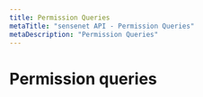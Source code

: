 ```yaml
---
title: Permission Queries
metaTitle: "sensenet API - Permission Queries"
metaDescription: "Permission Queries"
---
```


# Permission queries
